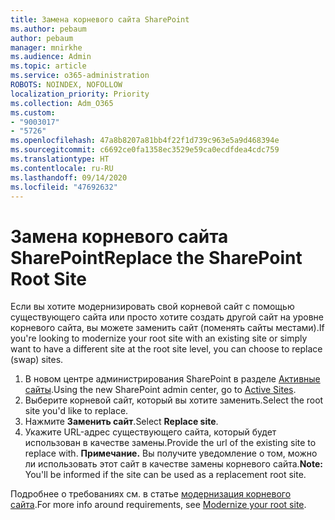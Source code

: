 ```yaml
---
title: Замена корневого сайта SharePoint
ms.author: pebaum
author: pebaum
manager: mnirkhe
ms.audience: Admin
ms.topic: article
ms.service: o365-administration
ROBOTS: NOINDEX, NOFOLLOW
localization_priority: Priority
ms.collection: Adm_O365
ms.custom:
- "9003017"
- "5726"
ms.openlocfilehash: 47a8b8207a81bb4f22f1d739c963e5a9d468394e
ms.sourcegitcommit: c6692ce0fa1358ec3529e59ca0ecdfdea4cdc759
ms.translationtype: HT
ms.contentlocale: ru-RU
ms.lasthandoff: 09/14/2020
ms.locfileid: "47692632"
---
```

# <a name="replace-the-sharepoint-root-site"></a><span data-ttu-id="a22e9-102">Замена корневого сайта SharePoint</span><span class="sxs-lookup"><span data-stu-id="a22e9-102">Replace the SharePoint Root Site</span></span>
<span data-ttu-id="a22e9-103">Если вы хотите модернизировать свой корневой сайт с помощью существующего сайта или просто хотите создать другой сайт на уровне корневого сайта, вы можете заменить сайт (поменять сайты местами).</span><span class="sxs-lookup"><span data-stu-id="a22e9-103">If you're looking to modernize your root site with an existing site or simply want to have a different site at the root site level, you can choose to replace (swap) sites.</span></span>

1. <span data-ttu-id="a22e9-104">В новом центре администрирования SharePoint в разделе [Активные сайты](https://admin.microsoft.com/sharepoint?page=siteManagement&modern=true).</span><span class="sxs-lookup"><span data-stu-id="a22e9-104">Using the new SharePoint admin center, go to [Active Sites](https://admin.microsoft.com/sharepoint?page=siteManagement&modern=true).</span></span>
2. <span data-ttu-id="a22e9-105">Выберите корневой сайт, который вы хотите заменить.</span><span class="sxs-lookup"><span data-stu-id="a22e9-105">Select the root site you'd like to replace.</span></span>
3. <span data-ttu-id="a22e9-106">Нажмите **Заменить сайт**.</span><span class="sxs-lookup"><span data-stu-id="a22e9-106">Select **Replace site**.</span></span>
4. <span data-ttu-id="a22e9-107">Укажите URL-адрес существующего сайта, который будет использован в качестве замены.</span><span class="sxs-lookup"><span data-stu-id="a22e9-107">Provide the url of the existing site to replace with.</span></span> <span data-ttu-id="a22e9-108">**Примечание.** Вы получите уведомление о том, можно ли использовать этот сайт в качестве замены корневого сайта.</span><span class="sxs-lookup"><span data-stu-id="a22e9-108">**Note:** You'll be informed if the site can be used as a replacement root site.</span></span>

<span data-ttu-id="a22e9-109">Подробнее о требованиях см. в статье [модернизация корневого сайта](https://docs.microsoft.com/sharepoint/modern-root-site).</span><span class="sxs-lookup"><span data-stu-id="a22e9-109">For more info around requirements, see [Modernize your root site](https://docs.microsoft.com/sharepoint/modern-root-site).</span></span>
